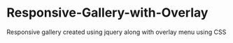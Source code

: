 # Responsive-Gallery-with-Overlay
Responsive gallery created using jquery along with overlay menu using CSS
